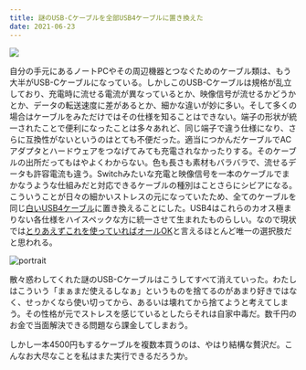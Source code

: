 ```yaml
---
title: 謎のUSB-Cケーブルを全部USB4ケーブルに置き換えた
date: 2021-06-23
---
```


![](https://source.unsplash.com/QM9yzAoX-GQ/1600x1000)

自分の手元にあるノートPCやその周辺機器とつなぐためのケーブル類は、もう大半がUSB-Cケーブルになっている。しかしこのUSB-Cケーブルは規格が乱立しており、充電時に流せる電流が異なっているとか、映像信号が流せるかどうかとか、データの転送速度に差があるとか、細かな違いが妙に多い。そして多くの場合はケーブルをみただけではその仕様を知ることはできない。端子の形状が統一されたことで便利になったことは多々あれど、同じ端子で違う仕様になり、さらに互換性がないというのはとても不便だった。適当につかんだケーブルでACアダプタとハードウェアをつなげてみても充電されなかったりする。そのケーブルの出所だってもはやよくわからない。色も長さも素材もバラバラで、流せるデータも許容電流も違う。Switchみたいな充電と映像信号を一本のケーブルでまかなうような仕組みだと対応できるケーブルの種別はことさらにシビアになる。こういうことが日々の細かいストレスの元になっていたため、全てのケーブルを同じ[白いUSB4ケーブル](https://www.yodobashi.com/product/100000001005882655/)に置き換えることにした。USB4はこれらのカオス極まりない各仕様をハイスペックな方に統一させて生まれたものらしい。なので現状では[とりあえずこれを使っていればオールOK](https://www.elecom.co.jp/pickup/contents/00061/)と言えるほとんど唯一の選択肢だと思われる。

![portrait](https://photos.smugmug.com/photos/i-p9SbN9M/1/02c4ac92/X3/i-p9SbN9M-X3.jpg)

散々惑わしてくれた謎のUSB-Cケーブルはこうしてすべて消えていった。わたしはこういう「まぁまだ使えるしなぁ」というものを捨てるのがあまり好きではなく、せっかくなら使い切ってから、あるいは壊れてから捨てようと考えてしまう。その性格が元でストレスを感じているとしたらそれは自家中毒だ。数千円のお金で当面解決できる問題なら課金してしまおう。

しかし一本4500円もするケーブルを複数本買うのは、やはり結構な贅沢だ。こんなお大尽なことを私はまた実行できるだろうか。

